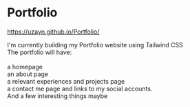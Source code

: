 # Portfolio

https://uzayn.github.io/Portfolio/

I'm currently building my Portfolio website using Tailwind CSS <br/>
The portfolio will have: <br/>   
a homepage <br/>
an about page <br/>
a relevant experiences and projects page <br/>
a contact me page and links to my social accounts. <br/>
And a few interesting things maybe 
